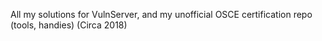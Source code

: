 All my solutions for VulnServer, and my unofficial OSCE certification repo (tools, handies)  (Circa 2018)

